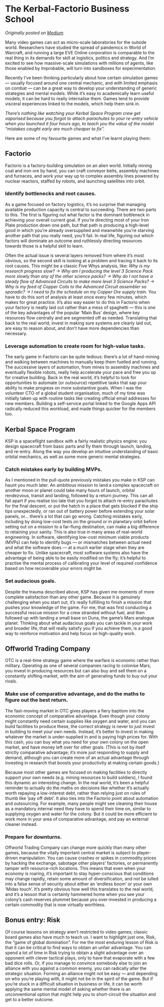 <header><title>The Kerbal-Factorio Business School</title></header>

# The Kerbal-Factorio Business School
_Originally posted on [Medium](https://medium.com/@michaeljwest/the-kerbal-factorio-business-school-how-sim-games-teach-mental-models-9f14dc622036)_


Many video games can act as micro-scale laboratories for the outside world. Researchers have studied the spread of pandemics in World of Warcraft, and running a large EVE Online corporation is comparable to the real thing in its demands for skill at logistics, politics and strategy. And I’m excited to see how massive-scale simulations with millions of agents, like those enabled by Improbable, will turn into sandboxes for experimentation.

Recently I’ve been thinking particularly about how certain simulation games — usually focused around one central mechanic, and with limited emphasis on combat — can be a great way to develop your understanding of generic strategies and mental models. While it’s easy to academically learn useful models, it can be hard to really internalise them. Games tend to provide visceral experiences linked to the models, which help them sink in.

*There’s nothing like watching your Kerbal Space Program crew get vaporised because you forgot to attach parachutes to your re-entry vehicle when you launched it four hours ago, to teach you the value of the model “mistakes caught early are much cheaper to fix”.*

Here are some of my favourite games and what I’ve learnt playing them:

## Factorio

Factorio is a factory-building simulation on an alien world. Initially mining coal and iron ore by hand, you can craft conveyor belts, assembly machines and furnaces, and work your way up to complex assembly lines powered by nuclear reactors, staffed by robots, and launching satellites into orbit.

### Identify bottlenecks and root causes.
As a game focused on factory logistics, it’s no surprise that managing available production capacity is central to succeeding. There are two parts to this. The first is figuring out what factor is the dominant bottleneck in achieving your overall current goal. If you’re directing most of your Iron Plate production down one path, but that path is producing a high-level good in which you’re already oversupplied and meanwhile you’re starving another path that you really need, you’ll fail. In real life, figuring out which factors will dominate an outcome and ruthlessly directing resources towards those is a helpful skill to learn.

Often the actual issue is several layers removed from where it’s most obvious, so the second skill is looking at a problem and tracing it back to its root causes. This might be a classic Five Whys analysis, like: _Why is my research progress slow? → Why am I producing the level 3 Science Pack more slowly than any of the other science packs? → Why do I not have a steady flow of Advanced Circuits to make more level 3 Science Packs? → Why is my feed of Copper Coils to the Advanced Circuit assembler so sporadic? → I need to fix the schedule on my Copper Ore supply train._ You have to do this sort of analysis at least once every few minutes, which makes for great practice. It’s also way easier to do this in Factorio when your factory is neatly laid out rather than a mess of spaghetti — this is one of the key advantages of the popular ‘Main Bus’ design, where key resources flow centrally and are segmented off as needed. Translating that back to the real world, invest in making sure systems are clearly laid out, are easy to reason about, and don’t have more dependencies than necessary.

### Leverage automation to create room for high-value tasks.
The early game in Factorio can be quite tedious: there’s a lot of hand-mining and walking between machines to manually keep them fuelled and running. The successive layers of automation, from mines to assembly machines and eventually flexible robots, really help accelerate your pace and free you up for creative building. Back in the real world, it’s helpful to look for opportunities to automate (or outsource) repetitive tasks that sap your ability to make progress on more substantive goals. When I was the volunteer CTO of a global student organisation, much of my time was initially taken up with routine tasks like creating official email addresses for new members. Building a self-service portal linked to the Google Apps API radically reduced this workload, and made things quicker for the members too.

## Kerbal Space Program
KSP is a spaceflight sandbox with a fairly realistic physics engine: you design spacecraft from basic parts and fly them through launch, landing, and re-entry. Along the way you develop an intuitive understanding of basic orbital mechanics, as well as some more generic mental strategies.

### Catch mistakes early by building MVPs.
As I mentioned in the pull-quote previously mistakes you make in KSP can haunt you much later. An ambitious mission to land a complex spacecraft on another moon or planet could take many hours of launch, orbital rendezvous, transit and landing, followed by a return journey. This can all fall apart if you realise too late that you forgot to attach re-entry parachutes for the final descent, or put the hatch in a place that gets blocked if the ship tips unexpectedly, or ran out of battery power before extending your solar panels, or… there’s a lot that can go wrong.
Catching mistakes early, including by doing low-cost tests on the ground or in planetary orbit before setting out on a mission to a far-flung destination, can make a big difference to retaining your sanity. This is also true in many areas of real-world engineering. In software, identifying low-cost minimum viable products (MVPs) can help to identify bugs — or mismatches between actual need and what the software does — at a much earlier stage when they are cheaper to fix. Unlike spacecraft, most software systems also have the advantage of being able to be easily modified on the fly; it’s helpful to practise the mental process of calibrating your level of required confidence based on how recoverable your errors might be.

### Set audacious goals.
Despite the trauma described above, KSP has given me moments of more complete satisfaction than any other game. Because it is genuinely challenging when you start out, it’s really fulfilling to finish a mission that pushes your knowledge of the game. For me, that was first conducting a successful rescue mission for a crew stranded without fuel, and then followed up with landing a small base on Duna, the game’s Mars analogue planet. Thinking about what audacious goals you can tackle in your work and broader life, that will really satisfy you if you achieve them, is a good way to reinforce motivation and help focus on high-quality work.

## Offworld Trading Company
OTC is a real-time strategy game where the warfare is economic rather than military. Operating as one of several companies racing to colonise Mars, you invest in producing resources but can also buy and sell them on a constantly shifting market, with the aim of generating funds to buy out your rivals.

### Make use of comparative advantage, and do the maths to figure out the best return.
The fast-moving market in OTC gives players a fiery baptism into the economic concept of comparative advantage. Even though your colony might constantly need certain supplies like oxygen and water, and you can build facilities to produce these, the correct strategy is never to just invest in building to meet your own needs. Instead, it’s better to invest in making whatever the market is under-supplied in and is paying high prices for. With this cash, you can buy what you need for your own colony on the open market, and have money left over for other goals. (This is not by itself strictly comparative advantage; it’s more just responding to supply and demand, although you can create more of an actual advantage through investing in research that boosts your productivity at making certain goods.)

Because most other games are focused on making facilities to directly support your own needs (e.g. mining resources to build soldiers), I found this dynamic an interesting change. In the real world, it’s been a helpful reminder to actually do the maths on decisions like whether it’s actually worth repaying a low-interest debt, rather than relying just on rules of thumb like ‘pay off debt’. It also ties into the Factorio point about automation and outsourcing. For example, many people might see cleaning their house as a mandatory internal need they have to spend their time on, similar to supplying oxygen and water for the colony. But it could be more efficient to work more in your area of comparative advantage, and pay an external cleaner instead.

### Prepare for downturns.
Offworld Trading Company can change more quickly than many other games, because the vitally important central market is subject to player-driven manipulation. You can cause crashes or spikes in commodity prices by hacking the exchange, sabotage other players’ factories, or permanently tamper with resource-rich locations. This means that even when your economy is roaring, it’s important to stay hyper-conscious that conditions may change rapidly, retain some amount of diversification, and not be lulled into a false sense of security about either an ‘endless boom’ or your own ‘Midas touch’. It’s pretty obvious how well this translates to the real world, and it’s a lesson that is certainly hammered home when you see your colony’s cash reserves plummet because you over-invested in producing a certain commodity that is now virtually worthless.

## Bonus entry: Risk
Of course lessons on strategy aren’t restricted to video games; classic board games also have much to teach us. I want to highlight just one, Risk, the “game of global domination”. For me the most enduring lesson of Risk is that it can be critical to find ways to obtain an unfair advantage. You can spend a lot of time in Risk trying to obtain a slight advantage over an opponent with clever tactical plays, only to have that evaporate with a few bad dice rolls. Or, if you manage to convince somebody else to join an alliance with you against a common enemy, you can radically alter the strategic situation. Forming an alliance might not be easy — and depending on who you’re playing with, it might not be in the spirit of the game. But if you’re stuck in a difficult situation in business or life, it can be worth applying the same mental model of asking whether there is an unconventional option that might help you to short-circuit the situation and get to a better outcome.